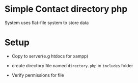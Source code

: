 # Simple Contact directory php
System uses flat-file system to store data

# Setup

- Copy to server(e.g htdocs for xampp)

- create directory file named  `directory.php` in `includes` folder

- Verify permissions for file
